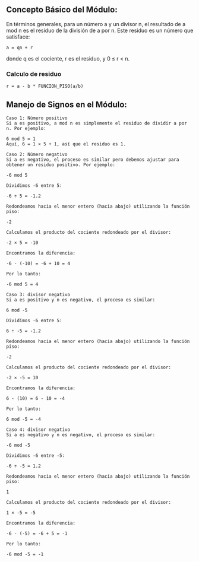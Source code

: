 ## Concepto Básico del Módulo:

En términos generales, para un número a y un divisor n, el resultado de a mod n es el residuo de la división de a por n. Este residuo es un número que satisface:

```
a = qn + r
```
donde q es el cociente, r es el residuo, y 0 ≤ r < n.

### Calculo de residuo
```
r = a - b * FUNCION_PISO(a/b)
```

## Manejo de Signos en el Módulo:

```
Caso 1: Número positivo
Si a es positivo, a mod n es simplemente el residuo de dividir a por n. Por ejemplo:

6 mod 5 = 1
Aquí, 6 = 1 × 5 + 1, así que el residuo es 1.
```



```
Caso 2: Número negativo
Si a es negativo, el proceso es similar pero debemos ajustar para obtener un residuo positivo. Por ejemplo:

-6 mod 5

Dividimos -6 entre 5:

-6 ÷ 5 = -1.2

Redondeamos hacia el menor entero (hacia abajo) utilizando la función piso:

-2

Calculamos el producto del cociente redondeado por el divisor:

-2 × 5 = -10

Encontramos la diferencia:

-6 - (-10) = -6 + 10 = 4

Por lo tanto:

-6 mod 5 = 4
```

```
Caso 3: divisor negativo
Si a es positivo y n es negativo, el proceso es similar:

6 mod -5

Dividimos -6 entre 5:

6 ÷ -5 = -1.2

Redondeamos hacia el menor entero (hacia abajo) utilizando la función piso:

-2

Calculamos el producto del cociente redondeado por el divisor:

-2 × -5 = 10

Encontramos la diferencia:

6 - (10) = 6 - 10 = -4

Por lo tanto:

6 mod -5 = -4
```

```
Caso 4: divisor negativo
Si a es negativo y n es negativo, el proceso es similar:

-6 mod -5

Dividimos -6 entre -5:

-6 ÷ -5 = 1.2

Redondeamos hacia el menor entero (hacia abajo) utilizando la función piso:

1

Calculamos el producto del cociente redondeado por el divisor:

1 × -5 = -5

Encontramos la diferencia:

-6 - (-5) = -6 + 5 = -1

Por lo tanto:

-6 mod -5 = -1
```
